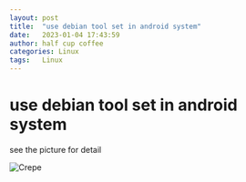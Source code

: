 ```yaml
---
layout: post
title:  "use debian tool set in android system"
date:   2023-01-04 17:43:59
author: half cup coffee
categories: Linux
tags:	Linux
---
```


# use debian tool set in android system

see the picture for detail

![Crepe](/assets/ADEB.png)